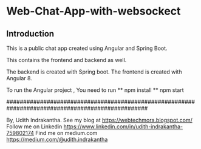 # Web-Chat-App-with-websockect
## Introduction

This is a public chat app created using Angular and Spring Boot.


This contains the frontend and backend as well.

The backend is created with Spring boot.
The frontend is created with Angular 8.

To run the Angular project , You need to run
      ** npm install
      ** npm start

##################################################################################################

By, Udith Indrakantha.
See my blog at                         https://webtechmora.blogspot.com/
Follow me on Linkedin                  https://www.linkedin.com/in/udith-indrakantha-759802174
Find me on medium.com                  https://medium.com/@udith.indrakantha
